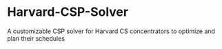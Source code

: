 # Harvard-CSP-Solver
A customizable CSP solver for Harvard CS concentrators to optimize and plan their schedules
